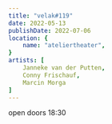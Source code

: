 ```yaml
---
title: "velak#119"
date: 2022-05-13
publishDate: 2022-07-06
location: {
    name: "ateliertheater",
}
artists: [
    Janneke van der Putten,
    Conny Frischauf,
    Marcin Morga
]
---
```

open doors 18:30
